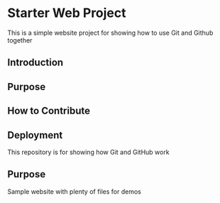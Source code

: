 # Starter Web Project

This is a simple website project for showing
how to use Git and Github together
## Introduction

## Purpose

## How to Contribute

## Deployment

This repository is for showing how Git and GitHub work

## Purpose

Sample website with plenty of files for demos

